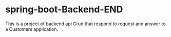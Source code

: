 # spring-boot-Backend-END
This is a project of backend api Crud that respond to request and answer to a Customers application.
